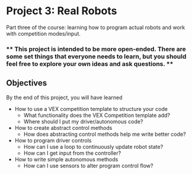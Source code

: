 # Project 3: Real Robots
Part three of the course: learning how to program actual robots and work with competition modes/input.

### ** This project is intended to be more open-ended. There are some set things that everyone needs to learn, but you should feel free to explore your own ideas and ask questions. **

## Objectives
By the end of this project, you will have learned

* How to use a VEX competition template to structure your code
  * What functionality does the VEX Competition template add?
  * Where should I put my driver/autonomous code?
* How to create abstract control methods
  * How does abstracting control methods help me write better code?
* How to program driver controls
  * How can I use a loop to continuously update robot state?
  * How can I get input from the controller?
* How to write simple autonomous methods
  * How can I use sensors to alter program control flow?
  
  
